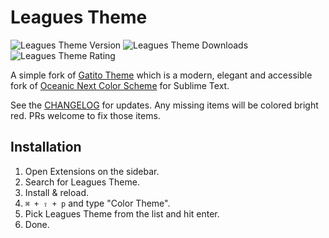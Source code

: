 # Leagues Theme

![Leagues Theme Version](https://vsmarketplacebadge.apphb.com/version-short/kevinsperrine.leagues-theme.svg) ![Leagues Theme Downloads](https://vsmarketplacebadge.apphb.com/installs-short/kevinsperrine.leagues-theme.svg) ![Leagues Theme Rating](https://vsmarketplacebadge.apphb.com/rating-short/kevinsperrine.leagues-theme.svg)

A simple fork of [Gatito Theme](https://github.com/pawelgrzybek/gatito-theme) which is a modern, elegant and accessible fork of [Oceanic Next Color Scheme](https://github.com/voronianski/oceanic-next-color-scheme) for Sublime Text.

See the [CHANGELOG](CHANGELOG.MD) for updates. Any missing items will be colored bright red. PRs welcome to fix those items.

## Installation

1. Open Extensions on the sidebar.
2. Search for Leagues Theme.
3. Install & reload.
4. `⌘ + ⇧ + p` and type "Color Theme".
5. Pick Leagues Theme from the list and hit enter.
6. Done.

